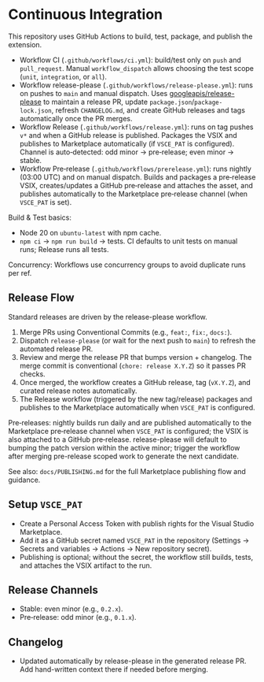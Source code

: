 # Continuous Integration

This repository uses GitHub Actions to build, test, package, and publish the extension.

- Workflow CI (`.github/workflows/ci.yml`): build/test only on `push` and `pull_request`. Manual `workflow_dispatch` allows choosing the test scope (`unit`, `integration`, or `all`).
- Workflow release-please (`.github/workflows/release-please.yml`): runs on pushes to `main` and manual dispatch. Uses [googleapis/release-please](https://github.com/googleapis/release-please) to maintain a release PR, update `package.json`/`package-lock.json`, refresh `CHANGELOG.md`, and create GitHub releases and tags automatically once the PR merges.
- Workflow Release (`.github/workflows/release.yml`): runs on tag pushes `v*` and when a GitHub release is published. Packages the VSIX and publishes to Marketplace automatically (if `VSCE_PAT` is configured). Channel is auto‑detected: odd minor → pre‑release; even minor → stable.
- Workflow Pre‑release (`.github/workflows/prerelease.yml`): runs nightly (03:00 UTC) and on manual dispatch. Builds and packages a pre‑release VSIX, creates/updates a GitHub pre‑release and attaches the asset, and publishes automatically to the Marketplace pre‑release channel (when `VSCE_PAT` is set).

Build & Test basics:

- Node 20 on `ubuntu-latest` with npm cache.
- `npm ci` → `npm run build` → tests. CI defaults to unit tests on manual runs; Release runs all tests.

Concurrency: Workflows use concurrency groups to avoid duplicate runs per ref.

## Release Flow

Standard releases are driven by the release-please workflow.

1. Merge PRs using Conventional Commits (e.g., `feat:`, `fix:`, `docs:`).
2. Dispatch `release-please` (or wait for the next push to `main`) to refresh the automated release PR.
3. Review and merge the release PR that bumps version + changelog. The merge commit is conventional (`chore: release X.Y.Z`) so it passes PR checks.
4. Once merged, the workflow creates a GitHub release, tag (`vX.Y.Z`), and curated release notes automatically.
5. The Release workflow (triggered by the new tag/release) packages and publishes to the Marketplace automatically when `VSCE_PAT` is configured.

Pre‑releases: nightly builds run daily and are published automatically to the Marketplace pre‑release channel when `VSCE_PAT` is configured; the VSIX is also attached to a GitHub pre‑release. release-please will default to bumping the patch version within the active minor; trigger the workflow after merging pre-release scoped work to generate the next candidate.

See also: `docs/PUBLISHING.md` for the full Marketplace publishing flow and guidance.

## Setup `VSCE_PAT`

- Create a Personal Access Token with publish rights for the Visual Studio Marketplace.
- Add it as a GitHub secret named `VSCE_PAT` in the repository (Settings → Secrets and variables → Actions → New repository secret).
- Publishing is optional; without the secret, the workflow still builds, tests, and attaches the VSIX artifact to the run.

## Release Channels

- Stable: even minor (e.g., `0.2.x`).
- Pre‑release: odd minor (e.g., `0.1.x`).

## Changelog

- Updated automatically by release-please in the generated release PR. Add hand-written context there if needed before merging.
